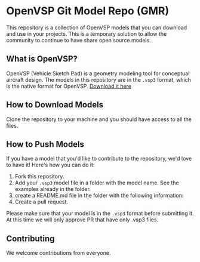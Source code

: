 # OpenVSP Git Model Repo (GMR)

This repository is a collection of OpenVSP models that you can download and use in your projects.
This is a temporary solution to allow the community to continue to have share open source models.

## What is OpenVSP?

OpenVSP (Vehicle Sketch Pad) is a geometry modeling tool for conceptual aircraft design. The models in this repository are in the `.vsp3` format, which is the native format for OpenVSP. [Download it here](https://openvsp.org/download.php)

## How to Download Models

Clone the repository to your machine and you should have access to all the files.

## How to Push Models

If you have a model that you'd like to contribute to the repository, we'd love to have it! Here's how you can do it:

1. Fork this repository.
2. Add your `.vsp3` model file in a folder with the model name. See the examples already in the folder.
3. create a README.md file in the folder with the following information:
4. Create a pull request.

Please make sure that your model is in the `.vsp3` format before submitting it. At this time we will only approve PR that have
only .vsp3 files.

## Contributing

We welcome contributions from everyone.

